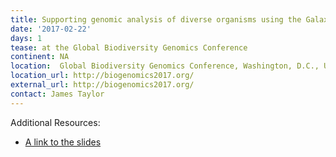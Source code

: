 ```yaml
---
title: Supporting genomic analysis of diverse organisms using the Galaxy framework
date: '2017-02-22'
days: 1
tease: at the Global Biodiversity Genomics Conference
continent: NA
location:  Global Biodiversity Genomics Conference, Washington, D.C., United States
location_url: http://biogenomics2017.org/
external_url: http://biogenomics2017.org/
contact: James Taylor
---
```

Additional Resources:

- [A link to the slides](https://speakerdeck.com/jxtx/bio-genomics-2017)
